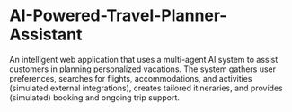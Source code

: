 # AI-Powered-Travel-Planner-Assistant
An intelligent web application that uses a multi-agent AI system to assist customers in planning personalized vacations. The system gathers user preferences, searches for flights, accommodations, and activities (simulated external integrations), creates tailored itineraries, and provides (simulated) booking and ongoing trip support. 

